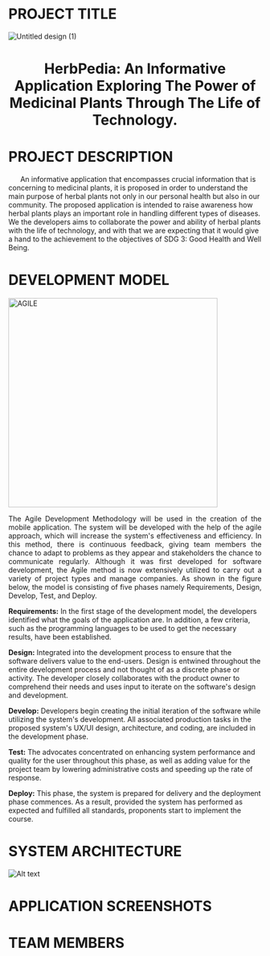 # PROJECT TITLE

![Untitled design (1)](https://github.com/cortezjoseph/ADET_FINALPROJ/assets/114766731/73cadf64-732c-41e8-b55e-e078eab4e59b)

**<h1 align="center">HerbPedia: An Informative Application Exploring The Power of Medicinal Plants Through The Life of Technology.</h1>**

# PROJECT DESCRIPTION
&nbsp;&nbsp;&nbsp;&nbsp;&nbsp; An informative application that encompasses crucial information that is concerning to medicinal plants, it is proposed in order to understand the main purpose of herbal plants not only in our personal health but also in our community. The proposed application is intended to raise awareness how herbal plants plays an important role in handling different types of diseases. We the developers aims to collaborate the power and ability of herbal plants with the life of technology, and with that we are expecting that it would give a hand to the achievement to the objectives of SDG 3: Good Health and Well Being. 

# DEVELOPMENT MODEL

<img width="416" alt="AGILE" src="https://github.com/cortezjoseph/ADET_FINALPROJ/assets/114508743/3dcecb7d-273e-4bcf-a03e-7d476de7fadb">

<p align="justify"> The Agile Development Methodology will be used in the creation of the mobile application. The system will be developed with the help of the agile approach, which will increase the system's effectiveness and efficiency. In this method, there is continuous feedback, giving team members the chance to adapt to problems as they appear and stakeholders the chance to communicate regularly. Although it was first developed for software development, the Agile method is now extensively utilized to carry out a variety of project types and manage companies. As shown in the figure below, the model is consisting of five phases namely Requirements, Design, Develop, Test, and Deploy.

**Requirements:** In the first stage of the development model, the developers identified what the goals of the application are. In addition, a few criteria, such as the programming languages to be used to get the necessary results, have been established.

**Design:** Integrated into the development process to ensure that the software delivers value to the end-users. Design is entwined throughout the entire development process and not thought of as a discrete phase or activity. The developer closely collaborates with the product owner to comprehend their needs and uses input to iterate on the software's design and development.

**Develop:** Developers begin creating the initial iteration of the software while utilizing the system's development. All associated production tasks in the proposed system's UX/UI design, architecture, and coding, are included in the development phase.

**Test:** The advocates concentrated on enhancing system performance and quality for the user throughout this phase, as well as adding value for the project team by lowering administrative costs and speeding up the rate of response.

**Deploy:** This phase, the system is prepared for delivery and the deployment phase commences. As a result, provided the system has performed as expected and fulfilled all standards, proponents start to implement the course.

# SYSTEM ARCHITECTURE
<img src="/path/to/img.jpg" alt="Alt text" title="Optional title">

# APPLICATION SCREENSHOTS

# TEAM MEMBERS


